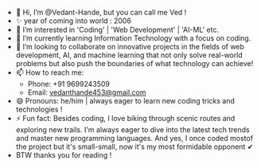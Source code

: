 - 👋 Hi, I’m @Vedant-Hande, but you can call me Ved !
- ✨ year of coming into world : 2006
- 👀 I’m interested in 'Coding' | 'Web Development' | 'AI-ML' etc.
- 🌱 I’m currently learning Information Technology with a focus on coding.
- 💞️ I’m looking to collaborate on innovative projects in the fields of web development, AI, and machine learning that not only solve real-world problems but also push the boundaries of what technology can achieve!
- 📫 How to reach me: 
  - Phone: +91 9699243509
  - Email: vedanthande453@gmail.com
- 😄 Pronouns: he/him | always eager to learn new coding tricks and technologies !
- ⚡ Fun fact: Besides coding, I love biking through scenic routes and exploring new trails. I'm always eager to dive into the latest tech trends and master new programming languages. And yes, I once coded mostof the project but it's small-small, now it's my most formidable opponent ✔
- BTW thanks you for reading !

